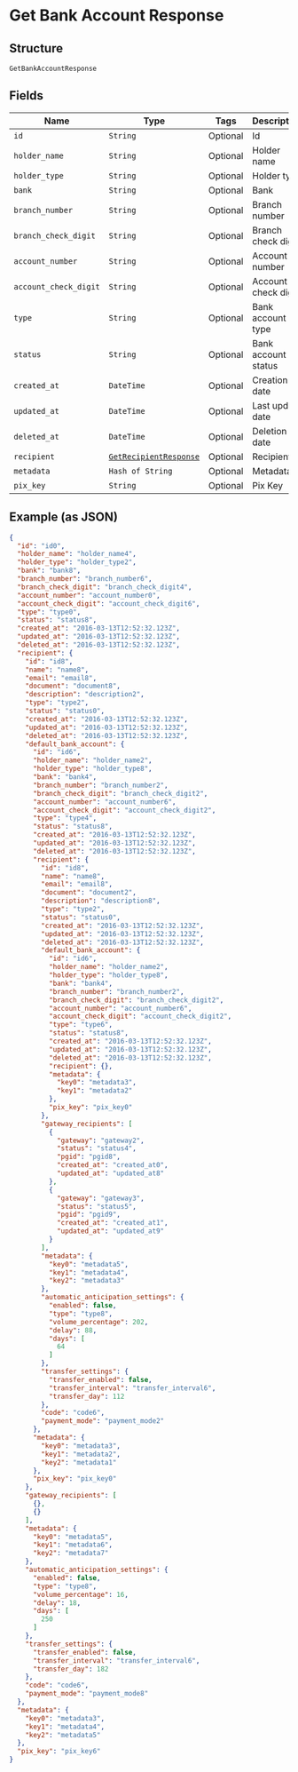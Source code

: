
# Get Bank Account Response

## Structure

`GetBankAccountResponse`

## Fields

| Name | Type | Tags | Description |
|  --- | --- | --- | --- |
| `id` | `String` | Optional | Id |
| `holder_name` | `String` | Optional | Holder name |
| `holder_type` | `String` | Optional | Holder type |
| `bank` | `String` | Optional | Bank |
| `branch_number` | `String` | Optional | Branch number |
| `branch_check_digit` | `String` | Optional | Branch check digit |
| `account_number` | `String` | Optional | Account number |
| `account_check_digit` | `String` | Optional | Account check digit |
| `type` | `String` | Optional | Bank account type |
| `status` | `String` | Optional | Bank account status |
| `created_at` | `DateTime` | Optional | Creation date |
| `updated_at` | `DateTime` | Optional | Last update date |
| `deleted_at` | `DateTime` | Optional | Deletion date |
| `recipient` | [`GetRecipientResponse`](../../doc/models/get-recipient-response.md) | Optional | Recipient |
| `metadata` | `Hash of String` | Optional | Metadata |
| `pix_key` | `String` | Optional | Pix Key |

## Example (as JSON)

```json
{
  "id": "id0",
  "holder_name": "holder_name4",
  "holder_type": "holder_type2",
  "bank": "bank8",
  "branch_number": "branch_number6",
  "branch_check_digit": "branch_check_digit4",
  "account_number": "account_number0",
  "account_check_digit": "account_check_digit6",
  "type": "type0",
  "status": "status8",
  "created_at": "2016-03-13T12:52:32.123Z",
  "updated_at": "2016-03-13T12:52:32.123Z",
  "deleted_at": "2016-03-13T12:52:32.123Z",
  "recipient": {
    "id": "id8",
    "name": "name8",
    "email": "email8",
    "document": "document8",
    "description": "description2",
    "type": "type2",
    "status": "status0",
    "created_at": "2016-03-13T12:52:32.123Z",
    "updated_at": "2016-03-13T12:52:32.123Z",
    "deleted_at": "2016-03-13T12:52:32.123Z",
    "default_bank_account": {
      "id": "id6",
      "holder_name": "holder_name2",
      "holder_type": "holder_type8",
      "bank": "bank4",
      "branch_number": "branch_number2",
      "branch_check_digit": "branch_check_digit2",
      "account_number": "account_number6",
      "account_check_digit": "account_check_digit2",
      "type": "type4",
      "status": "status8",
      "created_at": "2016-03-13T12:52:32.123Z",
      "updated_at": "2016-03-13T12:52:32.123Z",
      "deleted_at": "2016-03-13T12:52:32.123Z",
      "recipient": {
        "id": "id8",
        "name": "name8",
        "email": "email8",
        "document": "document2",
        "description": "description8",
        "type": "type2",
        "status": "status0",
        "created_at": "2016-03-13T12:52:32.123Z",
        "updated_at": "2016-03-13T12:52:32.123Z",
        "deleted_at": "2016-03-13T12:52:32.123Z",
        "default_bank_account": {
          "id": "id6",
          "holder_name": "holder_name2",
          "holder_type": "holder_type8",
          "bank": "bank4",
          "branch_number": "branch_number2",
          "branch_check_digit": "branch_check_digit2",
          "account_number": "account_number6",
          "account_check_digit": "account_check_digit2",
          "type": "type6",
          "status": "status8",
          "created_at": "2016-03-13T12:52:32.123Z",
          "updated_at": "2016-03-13T12:52:32.123Z",
          "deleted_at": "2016-03-13T12:52:32.123Z",
          "recipient": {},
          "metadata": {
            "key0": "metadata3",
            "key1": "metadata2"
          },
          "pix_key": "pix_key0"
        },
        "gateway_recipients": [
          {
            "gateway": "gateway2",
            "status": "status4",
            "pgid": "pgid8",
            "created_at": "created_at0",
            "updated_at": "updated_at8"
          },
          {
            "gateway": "gateway3",
            "status": "status5",
            "pgid": "pgid9",
            "created_at": "created_at1",
            "updated_at": "updated_at9"
          }
        ],
        "metadata": {
          "key0": "metadata5",
          "key1": "metadata4",
          "key2": "metadata3"
        },
        "automatic_anticipation_settings": {
          "enabled": false,
          "type": "type8",
          "volume_percentage": 202,
          "delay": 88,
          "days": [
            64
          ]
        },
        "transfer_settings": {
          "transfer_enabled": false,
          "transfer_interval": "transfer_interval6",
          "transfer_day": 112
        },
        "code": "code6",
        "payment_mode": "payment_mode2"
      },
      "metadata": {
        "key0": "metadata3",
        "key1": "metadata2",
        "key2": "metadata1"
      },
      "pix_key": "pix_key0"
    },
    "gateway_recipients": [
      {},
      {}
    ],
    "metadata": {
      "key0": "metadata5",
      "key1": "metadata6",
      "key2": "metadata7"
    },
    "automatic_anticipation_settings": {
      "enabled": false,
      "type": "type8",
      "volume_percentage": 16,
      "delay": 18,
      "days": [
        250
      ]
    },
    "transfer_settings": {
      "transfer_enabled": false,
      "transfer_interval": "transfer_interval6",
      "transfer_day": 182
    },
    "code": "code6",
    "payment_mode": "payment_mode8"
  },
  "metadata": {
    "key0": "metadata3",
    "key1": "metadata4",
    "key2": "metadata5"
  },
  "pix_key": "pix_key6"
}
```

